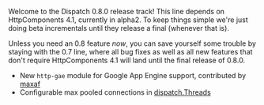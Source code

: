 Welcome to the Dispatch 0.8.0 release track! This line depends on HttpComponents 4.1, currently in alpha2. To keep things simple we're just doing beta incrementals until they release a final (whenever that is).

Unless you need an 0.8 feature *now*, you can save yourself some trouble by staying with the 0.7 line, where all bug fixes as well as all new features that don't require HttpComponents 4.1 will land until the final release of 0.8.0.

* New `http-gae` module for Google App Engine support, contributed by [maxaf][maxaf]
* Configurable max pooled connections in [dispatch.Threads][threads]

[maxaf]: http://github.com/maxaf
[threads]: http://sourced.implicit.ly/net.databinder/dispatch-http/0.8.0.Beta1/Threads.scala.html#6788